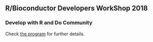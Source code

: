 ## R/Bioconductor Developers WorkShop 2018
### Develop with R and Do Community

Check [the program](R-Bioconductor-2018_Program.rmd) for further details.
